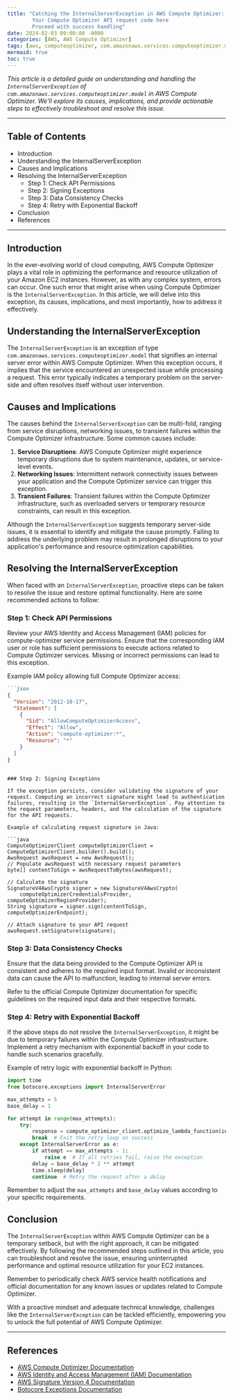 ```yaml
---
title: "Catching the InternalServerException in AWS Compute Optimizer: A Comprehensive Guide
        Your Compute Optimizer API request code here
        Proceed with success handling"
date: 2024-02-03 09:00:00 -0000
categories: [AWS, AWS Compute Optimizer]
tags: [aws, computeoptimizer, com.amazonaws.services.computeoptimizer.model]
mermaid: true
toc: true
---
```



*This article is a detailed guide on understanding and handling the `InternalServerException` of `com.amazonaws.services.computeoptimizer.model` in AWS Compute Optimizer. We'll explore its causes, implications, and provide actionable steps to effectively troubleshoot and resolve this issue.*

---
<!-- Table of Contents -->
## Table of Contents
- Introduction
- Understanding the InternalServerException
- Causes and Implications
- Resolving the InternalServerException
    - Step 1: Check API Permissions
    - Step 2: Signing Exceptions
    - Step 3: Data Consistency Checks
    - Step 4: Retry with Exponential Backoff
- Conclusion
- References

---

## Introduction

In the ever-evolving world of cloud computing, AWS Compute Optimizer plays a vital role in optimizing the performance and resource utilization of your Amazon EC2 instances. However, as with any complex system, errors can occur. One such error that might arise when using Compute Optimizer is the `InternalServerException`. In this article, we will delve into this exception, its causes, implications, and most importantly, how to address it effectively.

## Understanding the InternalServerException

The `InternalServerException` is an exception of type `com.amazonaws.services.computeoptimizer.model` that signifies an internal server error within AWS Compute Optimizer. When this exception occurs, it implies that the service encountered an unexpected issue while processing a request. This error typically indicates a temporary problem on the server-side and often resolves itself without user intervention.

## Causes and Implications

The causes behind the `InternalServerException` can be multi-fold, ranging from service disruptions, networking issues, to transient failures within the Compute Optimizer infrastructure. Some common causes include:

1. **Service Disruptions**: AWS Compute Optimizer might experience temporary disruptions due to system maintenance, updates, or service-level events.
2. **Networking Issues**: Intermittent network connectivity issues between your application and the Compute Optimizer service can trigger this exception.
3. **Transient Failures**: Transient failures within the Compute Optimizer infrastructure, such as overloaded servers or temporary resource constraints, can result in this exception.

Although the `InternalServerException` suggests temporary server-side issues, it is essential to identify and mitigate the cause promptly. Failing to address the underlying problem may result in prolonged disruptions to your application's performance and resource optimization capabilities.

## Resolving the InternalServerException

When faced with an `InternalServerException`, proactive steps can be taken to resolve the issue and restore optimal functionality. Here are some recommended actions to follow:

### Step 1: Check API Permissions

Review your AWS Identity and Access Management (IAM) policies for compute-optimizer service permissions. Ensure that the corresponding IAM user or role has sufficient permissions to execute actions related to Compute Optimizer services. Missing or incorrect permissions can lead to this exception.

Example IAM policy allowing full Compute Optimizer access:

```markdown
```json
{
  "Version": "2012-10-17",
  "Statement": [
    {
      "Sid": "AllowComputeOptimizerAccess",
      "Effect": "Allow",
      "Action": "compute-optimizer:*",
      "Resource": "*"
    }
  ]
}
```
```

### Step 2: Signing Exceptions

If the exception persists, consider validating the signature of your request. Computing an incorrect signature might lead to authentication failures, resulting in the `InternalServerException`. Pay attention to the request parameters, headers, and the calculation of the signature for the API requests.

Example of calculating request signature in Java:

```java
ComputeOptimizerClient computeOptimizerClient = ComputeOptimizerClient.builder().build();
AwsRequest awsRequest = new AwsRequest();
// Populate awsRequest with necessary request parameters
byte[] contentToSign = awsRequestToBytes(awsRequest);

// Calculate the signature
SignatureV4AwsCrypto signer = new SignatureV4AwsCrypto(
    computeOptimizerCredentialsProvider, computeOptimizerRegionProvider);
String signature = signer.sign(contentToSign, computeOptimizerEndpoint);

// Attach signature to your API request
awsRequest.setSignature(signature);
```

### Step 3: Data Consistency Checks

Ensure that the data being provided to the Compute Optimizer API is consistent and adheres to the required input format. Invalid or inconsistent data can cause the API to malfunction, leading to internal server errors.

Refer to the official Compute Optimizer documentation for specific guidelines on the required input data and their respective formats.

### Step 4: Retry with Exponential Backoff

If the above steps do not resolve the `InternalServerException`, it might be due to temporary failures within the Compute Optimizer infrastructure. Implement a retry mechanism with exponential backoff in your code to handle such scenarios gracefully.

Example of retry logic with exponential backoff in Python:

```python
import time
from botocore.exceptions import InternalServerError

max_attempts = 5
base_delay = 1

for attempt in range(max_attempts):
    try:
        response = compute_optimizer_client.optimize_lambda_function(input_params)
        break  # Exit the retry loop on success
    except InternalServerError as e:
        if attempt == max_attempts - 1:
            raise e  # If all retries fail, raise the exception
        delay = base_delay * 2 ** attempt
        time.sleep(delay)
        continue  # Retry the request after a delay
```

Remember to adjust the `max_attempts` and `base_delay` values according to your specific requirements.

## Conclusion

The `InternalServerException` within AWS Compute Optimizer can be a temporary setback, but with the right approach, it can be mitigated effectively. By following the recommended steps outlined in this article, you can troubleshoot and resolve the issue, ensuring uninterrupted performance and optimal resource utilization for your EC2 instances.

Remember to periodically check AWS service health notifications and official documentation for any known issues or updates related to Compute Optimizer.

With a proactive mindset and adequate technical knowledge, challenges like the `InternalServerException` can be tackled efficiently, empowering you to unlock the full potential of AWS Compute Optimizer.

---
## References

- [AWS Compute Optimizer Documentation](https://docs.aws.amazon.com/compute-optimizer/latest/ug/what-is-compute-optimizer.html)
- [AWS Identity and Access Management (IAM) Documentation](https://docs.aws.amazon.com/IAM/latest/UserGuide/introduction.html)
- [AWS Signature Version 4 Documentation](https://docs.aws.amazon.com/general/latest/gr/signature-version-4.html)
- [Botocore Exceptions Documentation](https://botocore.amazonaws.com/v1/documentation/api/latest/reference/exceptions.html)